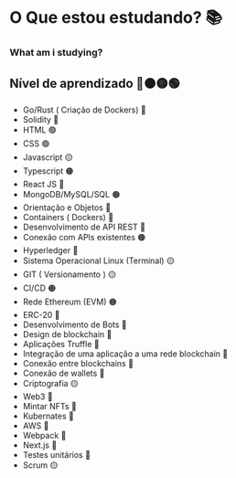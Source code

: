 # O Que estou estudando? 📚
### What am i studying?

## Nível de aprendizado 🔴🟠🟡🟢
- Go/Rust ( Criação de Dockers) 🔴
- Solidity 🔴
- HTML 🟢
- CSS 🟢
- Javascript  🟡
- Typescript 🟠
- React JS 🔴
- MongoDB/MySQL/SQL 🟠
- Orientação e Objetos 🔴
- Containers ( Dockers) 🔴
- Desenvolvimento de API REST 🔴
- Conexão com APIs existentes 🟠
- Hyperledger 🔴
- Sistema Operacional Linux (Terminal) 🟡
- GIT ( Versionamento ) 🟡
- CI/CD 🟠
- Rede Ethereum (EVM) 🟠
- ERC-20 🔴
- Desenvolvimento de Bots 🔴
- Design de blockchain 🔴
- Aplicações Truffle 🔴
- Integração de uma aplicação a uma rede blockchain 🔴
- Conexão entre blockchains 🔴
- Conexão de wallets 🔴
- Criptografia 🟡
- Web3 🔴
- Mintar NFTs 🔴
- Kubernates 🔴
- AWS 🔴
- Webpack 🔴
- Next.js 🔴
- Testes unitários 🔴
- Scrum 🟡

